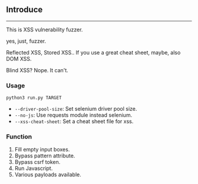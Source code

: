 ## Introduce
<hr>
This is XSS vulnerability fuzzer.

yes, just, fuzzer.

Reflected XSS, Stored XSS..
If you use a great cheat sheet, maybe, also DOM XSS.

Blind XSS? Nope. It can't.


### Usage
```python3 run.py TARGET```
- ```--driver-pool-size```: Set selenium driver pool size.
- ```--no-js```: Use requests module instead selenium.
- ```--xss-cheat-sheet```: Set a cheat sheet file for xss.


### Function
1. Fill empty input boxes.
2. Bypass pattern attribute.
3. Bypass csrf token.
4. Run Javascript.
5. Various payloads available.